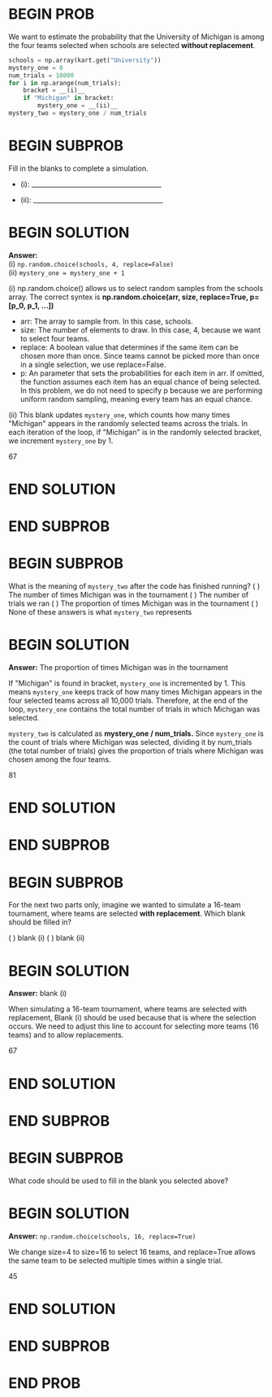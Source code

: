 # BEGIN PROB

We want to estimate the probability that the University of Michigan is among the four teams selected when schools are selected **without replacement**.

```python
schools = np.array(kart.get("University"))
mystery_one = 0
num_trials = 10000
for i in np.arange(num_trials):
    bracket = __(i)__
    if "Michigan" in bracket:
        mystery_one = __(ii)__
mystery_two = mystery_one / num_trials
```

# BEGIN SUBPROB

Fill in the blanks to complete a simulation.

- (i):  ________________________________________
  

- (ii): ________________________________________
  

# BEGIN SOLUTION

**Answer:** \
(i) ```np.random.choice(schools, 4, replace=False)```\
(ii) ```mystery_one = mystery_one + 1```

(i) np.random.choice() allows us to select random samples from the schools array. The correct syntex is **np.random.choice(arr, size, replace=True, p=[p_0, p_1, ...])**

- arr: The array to sample from. In this case, schools.
- size: The number of elements to draw. In this case, 4, because we want to select four teams.
- replace: A boolean value that determines if the same item can be chosen more than once. Since teams cannot be picked more than once in a single selection, we use replace=False.
- p: An parameter that sets the probabilities for each item in arr. If omitted, the function assumes each item has an equal chance of being selected. In this problem, we do not need to specify p because we are performing uniform random sampling, meaning every team has an equal chance.

(ii) This blank updates ```mystery_one```, which counts how many times "Michigan" appears in the randomly selected teams across the trials. In each iteration of the loop, if "Michigan" is in the randomly selected bracket, we increment ```mystery_one``` by 1.

<average>67</average>

# END SOLUTION

# END SUBPROB

# BEGIN SUBPROB

What is the meaning of `mystery_two` after the code has finished running?
( ) The number of times Michigan was in the tournament
( ) The number of trials we ran
( ) The proportion of times Michigan was in the tournament
( ) None of these answers is what `mystery_two` represents

# BEGIN SOLUTION

**Answer:** The proportion of times Michigan was in the tournament

If "Michigan" is found in bracket,  ```mystery_one``` is incremented by 1. This means ```mystery_one``` keeps track of how many times Michigan appears in the four selected teams across all 10,000 trials.
Therefore, at the end of the loop, ```mystery_one``` contains the total number of trials in which Michigan was selected.

```mystery_two``` is calculated as **mystery_one / num_trials.**
Since ```mystery_one``` is the count of trials where Michigan was selected, dividing it by num_trials (the total number of trials) gives the proportion of trials where Michigan was chosen among the four teams.

<average>81</average>

# END SOLUTION

# END SUBPROB

# BEGIN SUBPROB

For the next two parts only, imagine we wanted to simulate a 16-team tournament, where teams are selected **with replacement**. Which blank should be filled in?

( ) blank (i)
( ) blank (ii)

# BEGIN SOLUTION

**Answer:** blank (i)

When simulating a 16-team tournament, where teams are selected with replacement, Blank (i) should be used because that is where the selection occurs. We need to adjust this line to account for selecting more teams (16 teams) and to allow replacements. 

<average>67</average>

# END SOLUTION

# END SUBPROB

# BEGIN SUBPROB

What code should be used to fill in the blank you selected above?

# BEGIN SOLUTION

**Answer:**  ```np.random.choice(schools, 16, replace=True)```

We change size=4 to size=16 to select 16 teams, and replace=True allows the same team to be selected multiple times within a single trial.

<average>45</average>

# END SOLUTION

# END SUBPROB

# END PROB
